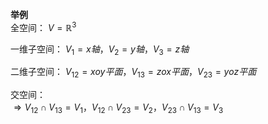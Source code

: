 **举例**  
全空间： $V=\mathbb{R}^3$  
  
一维子空间： $V_1=x轴，V_2=y轴，V_3=z轴$  
  
二维子空间： $V_{12}=xoy平面，V_{13}=zox平面，V_{23}=yoz平面$  
  
交空间：  
$\Rightarrow V_{12}\cap V_{13}=V_1，  
V_{12}\cap V_{23}=V_2，  
V_{23}\cap V_{13}=V_3$  
